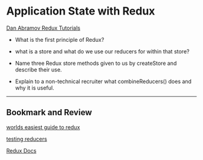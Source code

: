 # Application State with Redux

[Dan Abramov Redux Tutorials](https://egghead.io/courses/getting-started-with-redux)

- What is the first principle of Redux?

- what is a store and what do we use our reducers for within that store?

- Name three Redux store methods given to us by createStore and describe their use.

- Explain to a non-technical recruiter what combineReducers() does and why it is useful.

---

## Bookmark and Review

[worlds easiest guide to redux](https://medium.freecodecamp.org/understanding-redux-the-worlds-easiest-guide-to-beginning-redux-c695f45546f6)

[testing reducers](https://medium.com/@netxm/testing-redux-reducers-with-jest-6653abbfe3e1)

[Redux Docs](https://redux.js.org/)
